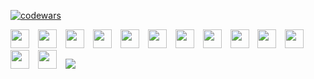 [![codewars](https://www.codewars.com/users/SaintDK/badges/large)](https://www.codewars.com/users/SaintDK)   

<style>
  :root {
    --icon-size: 30px; /* Переменная для размера иконок */
  }
  .icon {
    width: var(--icon-size);
    padding-right: 10px;
  }
</style>

<img class="icon" src="https://cdn.jsdelivr.net/gh/devicons/devicon@latest/icons/java/java-original-wordmark.svg" />
<img class="icon" src="https://cdn.jsdelivr.net/gh/devicons/devicon@latest/icons/kotlin/kotlin-original.svg" />
<img class="icon" src="https://cdn.jsdelivr.net/gh/devicons/devicon@latest/icons/python/python-original-wordmark.svg" />
<img class="icon" src="https://cdn.jsdelivr.net/gh/devicons/devicon@latest/icons/html5/html5-original-wordmark.svg" />
<img class="icon" src="https://cdn.jsdelivr.net/gh/devicons/devicon@latest/icons/css3/css3-original.svg" />



<img class="icon" src="https://cdn.jsdelivr.net/gh/devicons/devicon@latest/icons/numpy/numpy-original-wordmark.svg" />
<img class="icon" src="https://cdn.jsdelivr.net/gh/devicons/devicon@latest/icons/pandas/pandas-original-wordmark.svg" />
<img class="icon" src="https://cdn.jsdelivr.net/gh/devicons/devicon@latest/icons/scikitlearn/scikitlearn-original.svg" />
<img class="icon" src="https://cdn.jsdelivr.net/gh/devicons/devicon@latest/icons/tensorflow/tensorflow-original-wordmark.svg" />
<img class="icon" src="https://cdn.jsdelivr.net/gh/devicons/devicon@latest/icons/keras/keras-original-wordmark.svg" />
<img class="icon" src="https://cdn.jsdelivr.net/gh/devicons/devicon@latest/icons/pytorch/pytorch-original.svg"/>
<img class="icon" src="https://cdn.jsdelivr.net/gh/devicons/devicon@latest/icons/opencv/opencv-original-wordmark.svg" />
<img class="icon" src="https://cdn.jsdelivr.net/gh/devicons/devicon@latest/icons/apachespark/apachespark-original-wordmark.svg" />


<a href="https://visitcount.itsvg.in">
  <img src="https://visitcount.itsvg.in/api?id=SaintDK&label=Profile%20Views&color=12&pretty=false" />
</a>
